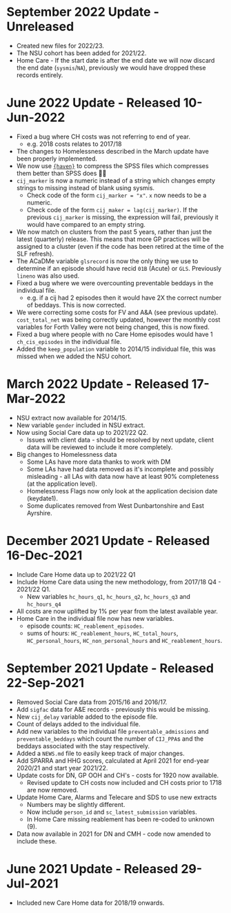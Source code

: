 # September 2022 Update - Unreleased

* Created new files for 2022/23.
* The NSU cohort has been added for 2021/22.
* Home Care - If the start date is after the end date we will now discard the end date (`sysmis`/`NA`), previously we would have dropped these records entirely.

# June 2022 Update - Released 10-Jun-2022

* Fixed a bug where CH costs was not referring to end of year. 
  * e.g. 2018 costs relates to 2017/18
* The changes to Homelessness described in the March update have been properly implemented.
* We now use [`{haven}`](https://haven.tidyverse.org/news/index.html) to compress the SPSS files which compresses them better than SPSS does 🤷‍♂️
* `cij_marker` is now a numeric instead of a string which changes empty strings to missing instead of blank using sysmis.
  * Check code of the form `cij_marker = "x"`. `x` now needs to be a numeric.
  * Check code of the form `cij_maker = lag(cij_marker)`. If the previous `cij_marker` is missing, the expression will fail, previously it would have compared to an empty string.
* We now match on clusters from the past 5 years, rather than just the latest (quarterly) release. This means that more GP practices will be assigned to a cluster (even if the code has been retired at the time of the SLF refresh).
* The ACaDMe variable `glsrecord` is now the only thing we use to determine if an episode should have recid `01B` (Acute) or `GLS`. Previously `lineno` was also used.
* Fixed a bug where we were overcounting preventable beddays in the individual file.
  * e.g. if a cij had 2 episodes then it would have 2X the correct number of beddays. This is now corrected.
* We were correcting some costs for FV and A&A (see previous update). `cost_total_net` was being correctly updated, however the monthly cost variables for Forth Valley were not being changed, this is now fixed.
* Fixed a bug where people with no Care Home episodes would have 1 `ch_cis_episodes` in the individual file.
* Added the `keep_population` variable to 2014/15 individual file, this was missed when we added the NSU cohort.

# March 2022 Update - Released 17-Mar-2022
* NSU extract now available for 2014/15.
* New variable `gender` included in NSU extract.
* Now using Social Care data up to 2021/22 Q2.
  * Issues with client data - should be resolved by next update, client data will be reviewed to include it more completely.
* Big changes to Homelessness data
  * Some LAs have more data thanks to work with DM
  * Some LAs have had data removed as it's incomplete and possibly misleading - all LAs with data now have at least 90% completeness (at the application level).
  * Homelessness Flags now only look at the application decision date (keydate1).
  * Some duplicates removed from West Dunbartonshire and East Ayrshire.
 
# December 2021 Update - Released 16-Dec-2021

* Include Care Home data up to 2021/22 Q1
* Include Home Care data using the new methodology, from 2017/18 Q4 - 2021/22 Q1.
  * New variables `hc_hours_q1`, `hc_hours_q2`, `hc_hours_q3` and `hc_hours_q4`
* All costs are now uplifted by 1% per year from the latest available year.
* Home Care in the individual file now has new variables.
  * episode counts: `HC_reablement_episodes`.
  * sums of hours: `HC_reablement_hours`, `HC_total_hours`, `HC_personal_hours`, `HC_non_personal_hours` and `HC_reablement_hours`.

# September 2021 Update - Released 22-Sep-2021

* Removed Social Care data from 2015/16 and 2016/17.
* Add `sigfac` data for A&E records - previously this would be missing.
* New `cij_delay` variable added to the episode file.
* Count of delays added to the individual file.
* Add new variables to the individual file `preventable_admissions` and `preventable_beddays` which count the number of `CIJ_PPA`s and the beddays associated with the stay respectively.
* Added a `NEWS.md` file to easily keep track of major changes.
* Add SPARRA and HHG scores, calculated at April 2021 for end-year 2020/21 and start year 2021/22.
* Update costs for DN, GP OOH and CH's - costs for 1920 now available. 
    * Revised update to CH costs now included and CH costs prior to 1718 are now removed. 
* Update Home Care, Alarms and Telecare and SDS to use new extracts
    * Numbers may be slightly different.
    * Now include `person_id` and `sc_latest_submission` variables.
    * In Home Care missing reablement has been re-coded to unknown (9).
* Data now available in 2021 for DN and CMH - code now amended to include these.

# June 2021 Update - Released 29-Jul-2021

* Included new Care Home data for 2018/19 onwards.
